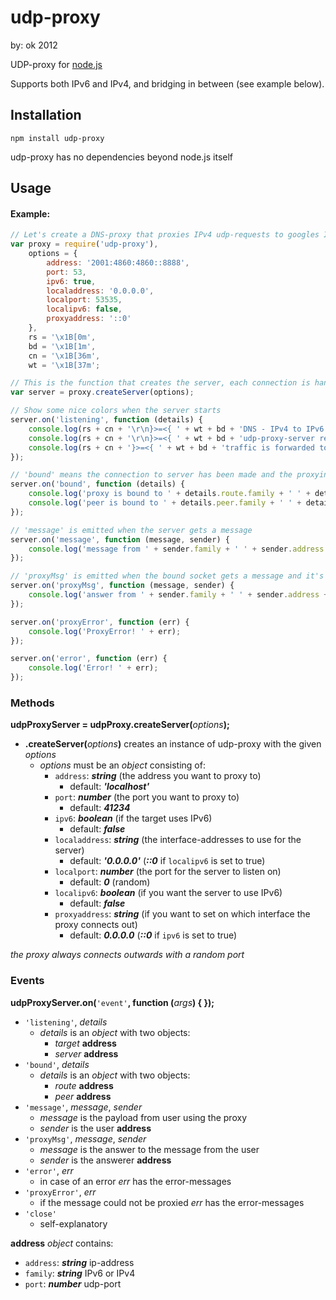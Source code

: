 # udp-proxy

by: ok 2012


UDP-proxy for [node.js](http://nodejs.org/)


Supports both IPv6 and IPv4, and bridging in between (see example below).

## Installation

`npm install udp-proxy`


udp-proxy has no dependencies beyond node.js itself

## Usage


#### Example:

```javascript
// Let's create a DNS-proxy that proxies IPv4 udp-requests to googles IPv6 DNS-server
var proxy = require('udp-proxy'),
	options = {
		address: '2001:4860:4860::8888',
		port: 53,
		ipv6: true,
		localaddress: '0.0.0.0',
		localport: 53535,
		localipv6: false,
		proxyaddress: '::0'
	},
	rs = '\x1B[0m',    
    bd = '\x1B[1m',
    cn = '\x1B[36m',
    wt = '\x1B[37m';

// This is the function that creates the server, each connection is handled internally
var server = proxy.createServer(options);

// Show some nice colors when the server starts
server.on('listening', function (details) {
	console.log(rs + cn + '\r\n}>=<{ ' + wt + bd + 'DNS - IPv4 to IPv6 proxy' + rs + cn + ' }>=<{ ' + wt + bd + 'by: ok 2012');
	console.log(rs + cn + '\r\n}>=<{ ' + wt + bd + 'udp-proxy-server ready on ' + details.server.family + ' ' + details.server.address + ':' + details.server.port);
	console.log(rs + cn + '}>=<{ ' + wt + bd + 'traffic is forwarded to ' + details.target.family + ' ' + details.target.address + ':' + details.target.port + rs);
});

// 'bound' means the connection to server has been made and the proxying is in action
server.on('bound', function (details) {
	console.log('proxy is bound to ' + details.route.family + ' ' + details.route.address + ':' + details.route.port);
	console.log('peer is bound to ' + details.peer.family + ' ' + details.peer.address + ':' + details.peer.port);
});

// 'message' is emitted when the server gets a message
server.on('message', function (message, sender) {
	console.log('message from ' + sender.family + ' ' + sender.address + ':' + sender.port);
});

// 'proxyMsg' is emitted when the bound socket gets a message and it's send back to the peer the socket was bound to
server.on('proxyMsg', function (message, sender) {
	console.log('answer from ' + sender.family + ' ' + sender.address + ':' + sender.port);
});

server.on('proxyError', function (err) {
	console.log('ProxyError! ' + err);
});

server.on('error', function (err) {
	console.log('Error! ' + err);
});
```
### Methods

__udpProxyServer = udpProxy.createServer(__*options*__);__

* __.createServer(__*options*__)__ creates an instance of udp-proxy with the given *options*
	* *options* must be an *object* consisting of:
	  * `address`: __*string*__ (the address you want to proxy to)
	    * default: __*'localhost'*__
	  * `port`: __*number*__ (the port you want to proxy to)
	    * default: __*41234*__
	  * `ipv6`: __*boolean*__ (if the target uses IPv6)
	    * default: __*false*__
	  * `localaddress`: __*string*__ (the interface-addresses to use for the server)
	    * default: __*'0.0.0.0'*__ (__*::0*__ if `localipv6` is set to true)
	  * `localport`: __*number*__ (the port for the server to listen on)
	    * default: __*0*__ (random)
	  * `localipv6`: __*boolean*__ (if you want the server to use IPv6)
	    * default: __*false*__
	  * `proxyaddress`: __*string*__ (if you want to set on which interface the proxy connects out)
	    * default: __*0.0.0.0*__ (__*::0*__ if `ipv6` is set to true)

*the proxy always connects outwards with a random port*

### Events

__udpProxyServer.on(__`'event'`__, function (__*args*__) { });__

* `'listening'`, *details*
  * *details* is an *object* with two objects:
    * *target* __address__
    * *server* __address__
* `'bound'`, *details*
  * *details* is an *object* with two objects: 
    * *route* __address__
    * *peer* __address__
* `'message'`, *message*, *sender*
  * *message* is the payload from user using the proxy
  * *sender* is the user __address__
* `'proxyMsg'`, *message*, *sender*
  * *message* is the answer to the message from the user
  * *sender* is the answerer __address__
* `'error'`, *err*
  * in case of an error *err* has the error-messages
* `'proxyError'`, *err*
  * if the message could not be proxied *err* has the error-messages
* `'close'`
  * self-explanatory


__address__ *object* contains:
* `address`: __*string*__ ip-address
* `family`: __*string*__ IPv6 or IPv4
* `port`: __*number*__ udp-port
